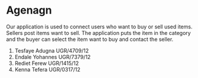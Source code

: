 # Agenagn

Our application is used to connect users who want to buy or sell used items. 
Sellers post items want to sell. The application puts the item in the category 
and the buyer can select the item want to buy and contact the seller.


1. Tesfaye Adugna   UGR/4709/12
2. Endale Yohannes  UGR/7379/12
3. Rediet Ferew     UGR/1415/12
4. Kenna Tefera     UGR/0317/12